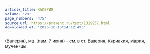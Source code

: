 ```yaml
---
article_title: КАЛЕРИЯ
volume: '29'
page_numbers: '475'
source_url: https://pravenc.ru/text/1319957.html
downloaded_at: '2025-10-13T14:12:49Z'
---
```


(Валерия), мц. (пам. 7 июня) - см. в ст. [Валерия, Кириакия, Мария](<https://pravenc.ru/text/Валерия  Кириакия  Мария.html>), мученицы.
